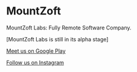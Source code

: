 # MountZoft
MountZoft Labs: Fully Remote Software Company.

[MountZoft Labs is still in its alpha stage]

[Meet us on Google Play](https://play.google.com/store/apps/dev?id=6841966091026996651)

[Follow us on Instagram](https://www.instagram.com/mountzoft/)
